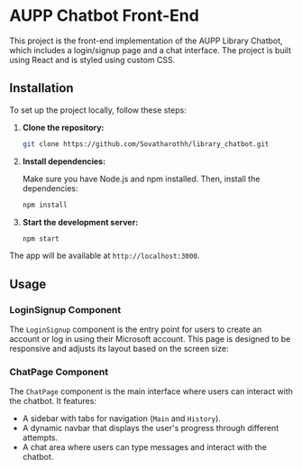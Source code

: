 # AUPP Chatbot Front-End

This project is the front-end implementation of the AUPP Library Chatbot, which includes a login/signup page and a chat interface. The project is built using React and is styled using custom CSS.


## Installation

To set up the project locally, follow these steps:

1. **Clone the repository:**

    ```bash
    git clone https://github.com/Sovatharothh/library_chatbot.git
    ```

2. **Install dependencies:**

    Make sure you have Node.js and npm installed. Then, install the dependencies:

    ```bash
    npm install
    ```

3. **Start the development server:**

    ```bash
    npm start
    ```

The app will be available at `http://localhost:3000`.

## Usage

### LoginSignup Component

The `LoginSignup` component is the entry point for users to create an account or log in using their Microsoft account. This page is designed to be responsive and adjusts its layout based on the screen size:

### ChatPage Component

The `ChatPage` component is the main interface where users can interact with the chatbot. It features:

- A sidebar with tabs for navigation (`Main` and `History`).
- A dynamic navbar that displays the user's progress through different attempts.
- A chat area where users can type messages and interact with the chatbot.




